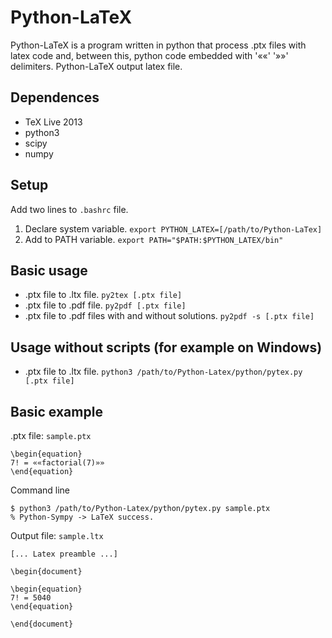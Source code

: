 # Python-LaTeX

Python-LaTeX is a program written in python that process .ptx
files with latex code and, between this, python code
embedded with '««' '»»' delimiters. Python-LaTeX output
latex file.

## Dependences

- TeX Live 2013
- python3
- scipy
- numpy

## Setup

Add two lines to `.bashrc` file.

1. Declare system variable.
 `export PYTHON_LATEX=[/path/to/Python-LaTex]`
2. Add to PATH variable.
 `export PATH="$PATH:$PYTHON_LATEX/bin"`

## Basic usage

- .ptx file to .ltx file.
 `py2tex [.ptx file]`
- .ptx file to .pdf file.
 `py2pdf [.ptx file]`
- .ptx file to .pdf files with and without solutions.
 `py2pdf -s [.ptx file]`

## Usage without scripts (for example on Windows)

- .ptx file to .ltx file.
 `python3 /path/to/Python-Latex/python/pytex.py [.ptx file]`

## Basic example

.ptx file: `sample.ptx`

```
\begin{equation}
7! = ««factorial(7)»»
\end{equation}
```

Command line

```
$ python3 /path/to/Python-Latex/python/pytex.py sample.ptx 
% Python-Sympy -> LaTeX success.
```

Output file: `sample.ltx`

```
[... Latex preamble ...]

\begin{document}

\begin{equation}
7! = 5040
\end{equation}

\end{document}
```